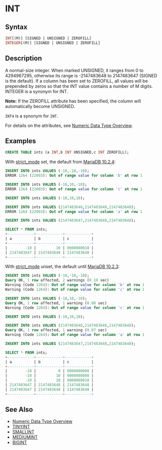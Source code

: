 # INT

## Syntax

```sql
INT[(M)] [SIGNED | UNSIGNED | ZEROFILL]
INTEGER[(M)] [SIGNED | UNSIGNED | ZEROFILL]
```

## Description

A normal-size integer. When marked UNSIGNED, it ranges from 0 to 4294967295, otherwise its range is -2147483648 to 2147483647 (SIGNED is the default). If a column has been set to ZEROFILL, all values will be prepended by zeros so that the INT value contains a number of M digits. INTEGER is a synonym for INT.

<strong>Note:</strong> If the ZEROFILL attribute has been specified, the column will automatically become UNSIGNED.

`INT4` is a synonym for `INT`.

For details on the attributes, see [Numeric Data Type Overview](/columns-storage-engines-and-plugins/data-types/data-types-numeric-data-types/numeric-data-type-overview/).

## Examples

```sql
CREATE TABLE ints (a INT,b INT UNSIGNED,c INT ZEROFILL);
```

With [strict_mode](/kb/en/sql-mode/#strict-mode) set, the default from [MariaDB 10.2.4](/kb/en/mariadb-1024-release-notes/):

```sql
INSERT INTO ints VALUES (-10,-10,-10);
ERROR 1264 (22003): Out of range value for column 'b' at row 1

INSERT INTO ints VALUES (-10,10,-10);
ERROR 1264 (22003): Out of range value for column 'c' at row 1

INSERT INTO ints VALUES (-10,10,10);

INSERT INTO ints VALUES (2147483648,2147483648,2147483648);
ERROR 1264 (22003): Out of range value for column 'a' at row 1

INSERT INTO ints VALUES (2147483647,2147483648,2147483648);

SELECT * FROM ints;
+------------+------------+------------+
| a          | b          | c          |
+------------+------------+------------+
|        -10 |         10 | 0000000010 |
| 2147483647 | 2147483648 | 2147483648 |
+------------+------------+------------+
```

With [strict_mode](/kb/en/sql-mode/#strict-mode) unset, the default until [MariaDB 10.2.3](/kb/en/mariadb-1023-release-notes/):

```sql
INSERT INTO ints VALUES (-10,-10,-10);
Query OK, 1 row affected, 2 warnings (0.10 sec)
Warning (Code 1264): Out of range value for column 'b' at row 1
Warning (Code 1264): Out of range value for column 'c' at row 1

INSERT INTO ints VALUES (-10,10,-10);
Query OK, 1 row affected, 1 warning (0.08 sec)
Warning (Code 1264): Out of range value for column 'c' at row 1

INSERT INTO ints VALUES (-10,10,10);

INSERT INTO ints VALUES (2147483648,2147483648,2147483648);
Query OK, 1 row affected, 1 warning (0.07 sec)
Warning (Code 1264): Out of range value for column 'a' at row 1

INSERT INTO ints VALUES (2147483647,2147483648,2147483648);

SELECT * FROM ints;
+------------+------------+------------+
| a          | b          | c          |
+------------+------------+------------+
|        -10 |          0 | 0000000000 |
|        -10 |         10 | 0000000000 |
|        -10 |         10 | 0000000010 |
| 2147483647 | 2147483648 | 2147483648 |
| 2147483647 | 2147483648 | 2147483648 |
+------------+------------+------------+
```

## See Also

- [Numeric Data Type Overview](/columns-storage-engines-and-plugins/data-types/data-types-numeric-data-types/numeric-data-type-overview/)
- [TINYINT](/columns-storage-engines-and-plugins/data-types/data-types-numeric-data-types/tinyint/)
- [SMALLINT](/columns-storage-engines-and-plugins/data-types/data-types-numeric-data-types/smallint/)
- [MEDIUMINT](/columns-storage-engines-and-plugins/data-types/data-types-numeric-data-types/mediumint/)
- [BIGINT](/columns-storage-engines-and-plugins/data-types/data-types-numeric-data-types/bigint/)